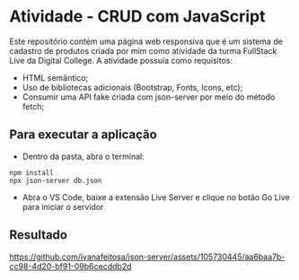 # Atividade - CRUD com JavaScript

Este repositório contém uma página web responsiva que é um sistema de cadastro de produtos criada por mim como atividade da turma FullStack Live da Digital College. A atividade possuía como requisitos:

* HTML semântico;
* Uso de bibliotecas adicionais (Bootstrap, Fonts, Icons, etc);
* Consumir uma API fake criada com json-server por meio do método fetch;

## Para executar a aplicação

* Dentro da pasta, abra o terminal:
```
npm install
npx json-server db.json

```
* Abra o VS Code, baixe a extensão Live Server e clique no botão Go Live para iniciar o servidor

## Resultado

https://github.com/ivanafeitosa/json-server/assets/105730445/aa6baa7b-cc98-4d20-bf91-09b6cecddb2d


